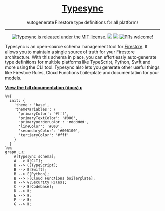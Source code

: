 <h1 align="center">
  <a href="https://docs.typesync.org">
    Typesync
  </a>
</h1>

<p align="center">
    Autogenerate Firestore type definitions for all platforms
</p>

---

<p align="center">
    <a href="https://github.com/kafkas/typesync/blob/main/LICENSE">
    <img src="https://img.shields.io/badge/license-MIT-blue.svg" alt="Typesync is released under the MIT license." /></a>
    <a href="https://npmjs.com/package/typesync-cli" alt="Version">
        <img src="https://img.shields.io/npm/v/typesync-cli" /></a>
    <a href="https://npmjs.com/package/typesync-cli" alt="Size">
        <img src="https://img.shields.io/bundlephobia/min/typesync-cli" /></a>
    <a href="https://github.com/kafkas/typesync">
    <img src="https://img.shields.io/badge/PRs-welcome-brightgreen.svg" alt="PRs welcome!" /></a>
</p>

Typesync is an open-source schema management tool for [Firestore](https://cloud.google.com/firestore). It allows you to maintain a single source of truth for your Firestore architecture. With this schema in place, you can effortlessly auto-generate type definitions for multiple platforms like TypeScript, Python, Swift and more using the CLI tool. Typesync also lets you generate other useful things like Firestore Rules, Cloud Functions boilerplate and documentation for your models.

[**View the full documentation (docs) ▸**](https://docs.typesync.org)

```mermaid
%%{
  init: {
    'theme': 'base',
    'themeVariables': {
      'primaryColor': '#fff',
      'primaryTextColor': '#000',
      'primaryBorderColor': '#dddddd',
      'lineColor': '#000',
      'secondaryColor': '#006100',
      'tertiaryColor': '#fff'
    }
  }
}%%
graph LR;
    A[Typesync schema];
    A --> B[CLI];
    B --> C[TypeScript];
    B --> D[Swift];
    B --> E[Python];
    B --> F[Cloud Functions boilerplate];
    B --> G[Security Rules];
    C --> H[Codebase];
    D --> H;
    E --> H;
    F --> H;
    G --> H;
```
